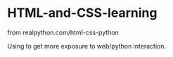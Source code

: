 # HTML-and-CSS-learning

from realpython.com/html-css-python

Using to get more exposure to web/python interaction.
